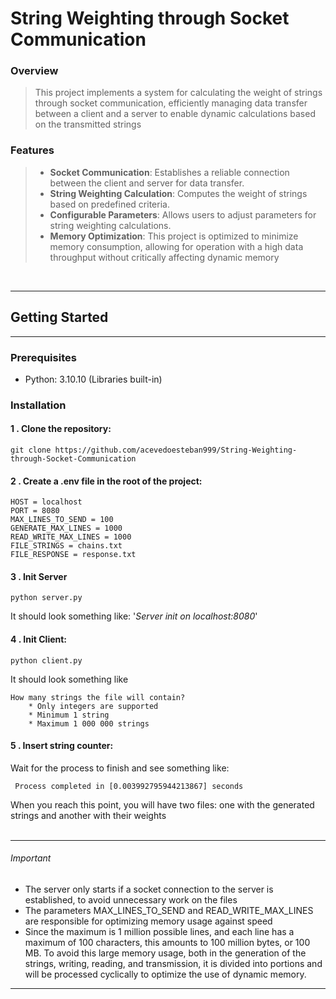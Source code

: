 # String Weighting through Socket Communication

### Overview

  >This project implements a system for calculating the weight of strings through socket communication, efficiently managing data transfer between a client and a server to enable dynamic calculations based on the transmitted strings

### Features

> - **Socket Communication**: Establishes a reliable connection between the client and server for data transfer.
> - **String Weighting Calculation**: Computes the weight of strings based on predefined criteria.
> - **Configurable Parameters**: Allows users to adjust parameters for string weighting calculations.
> - **Memory Optimization**: This project is optimized to minimize memory consumption, allowing for operation with a high data throughput without critically affecting dynamic memory

<br/>

<hr/>

## Getting Started

<hr/>

### Prerequisites

- Python: 3.10.10 (Libraries built-in)

### Installation

#### 1 . Clone the repository:    
    
    git clone https://github.com/acevedoesteban999/String-Weighting-through-Socket-Communication 

#### 2 . Create a .env file in the root of the project:

    HOST = localhost
    PORT = 8080
    MAX_LINES_TO_SEND = 100
    GENERATE_MAX_LINES = 1000
    READ_WRITE_MAX_LINES = 1000
    FILE_STRINGS = chains.txt
    FILE_RESPONSE = response.txt

#### 3 . Init Server
    
    python server.py
    
It should look something like: '*Server init on localhost:8080*'

#### 4 . Init Client:

    python client.py

It should look something like

    How many strings the file will contain?
        * Only integers are supported
        * Minimum 1 string
        * Maximum 1 000 000 strings

#### 5 . Insert string counter:

Wait for the process to finish and see something like:

     Process completed in [0.003992795944213867] seconds
When you reach this point, you will have two files: one with the generated strings and another with their weights
<br/>
<br/>
<hr/> 

###### Important

- The server only starts if a socket connection to the server is established, to avoid unnecessary work on the files
- The parameters MAX_LINES_TO_SEND and READ_WRITE_MAX_LINES are responsible for optimizing memory usage against speed
-  Since the maximum is 1 million possible lines, and each line has a maximum of 100 characters, this amounts to 100 million bytes, or 100 MB. To avoid this large memory usage, both in the generation of the strings, writing, reading, and transmission, it is divided into portions and will be processed cyclically to optimize the use of dynamic memory. 

<hr/>